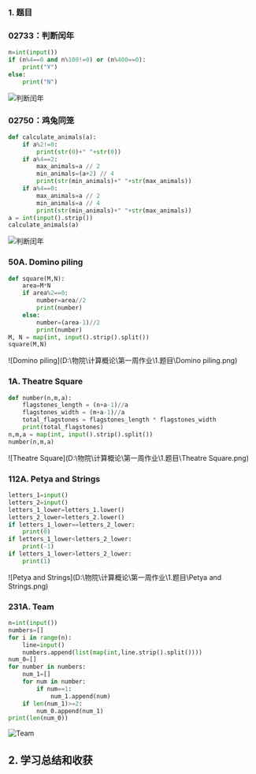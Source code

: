 ### 1. 题目

### 02733：判断闰年

```python
n=int(input())
if (n%4==0 and n%100!=0) or (n%400==0):
    print("Y")
else:
    print("N")
```

![判断闰年](D:\物院\计算概论\第一周作业\1.题目\判断闰年.png)

### 02750：鸡兔同笼

```python
def calculate_animals(a):
    if a%2!=0:
        print(str(0)+" "+str(0))
    if a%4==2:
        max_animals=a // 2
        min_animals=(a+2) // 4
        print(str(min_animals)+" "+str(max_animals))
    if a%4==0:
        max_animals=a // 2
        min_animals=a // 4
        print(str(min_animals)+" "+str(max_animals))
a = int(input().strip())
calculate_animals(a)
```

![判断闰年](D:\物院\计算概论\第一周作业\1.题目\判断闰年-1725961073510-2.png)

### 50A. Domino piling

```python
def square(M,N):
    area=M*N
    if area%2==0:
        number=area//2
        print(number)
    else:
        number=(area-1)//2
        print(number)
M, N = map(int, input().strip().split())
square(M,N)
```

![Domino piling](D:\物院\计算概论\第一周作业\1.题目\Domino piling.png)

### 1A. Theatre Square

```python
def number(n,m,a):
    flagstones_length = (n+a-1)//a
    flagstones_width = (m+a-1)//a
    total_flagstones = flagstones_length * flagstones_width
    print(total_flagstones)
n,m,a = map(int, input().strip().split())
number(n,m,a)
```

![Theatre Square](D:\物院\计算概论\第一周作业\1.题目\Theatre Square.png)

### 112A. Petya and Strings

```python
letters_1=input()
letters_2=input()
letters_1_lower=letters_1.lower()
letters_2_lower=letters_2.lower()
if letters_1_lower==letters_2_lower:
    print(0)
if letters_1_lower<letters_2_lower:
    print(-1)
if letters_1_lower>letters_2_lower:
    print(1)
```

![Petya and Strings](D:\物院\计算概论\第一周作业\1.题目\Petya and Strings.png)

### 231A. Team

```python
n=int(input())
numbers=[]
for i in range(n):
    line=input()
    numbers.append(list(map(int,line.strip().split())))
num_0=[]
for number in numbers:
    num_1=[]
    for num in number:
        if num==1:
            num_1.append(num)
    if len(num_1)>=2:
        num_0.append(num_1)
print(len(num_0))
```

![Team](D:\物院\计算概论\第一周作业\1.题目\Team.png)

## 2. 学习总结和收获

